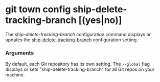 # git town config ship-delete-tracking-branch [(yes|no)]

The _ship-delete-tracking-branch_ configuration command displays or updates the
[ship-delete-tracking-branch](../preferences/ship-delete-tracking-branch.md)
configuration setting.

### Arguments

By default, each Git repository has its own setting. The `--global` flag
displays or sets "ship-delete-tracking-branch" for all Git repos on your
machine.

